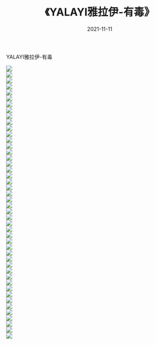 ﻿---
layout: post
title:  《YALAYI雅拉伊-有毒》
date:   2021-11-11
img: http://img.660000.xyz/Sharelink/网络美图/2021/YALAYI雅拉伊-有毒/000.jpg
categories: [美女, 清纯, 唯美]
---

YALAYI雅拉伊-有毒

  ![](http://img.660000.xyz/Sharelink/网络美图/2021/YALAYI雅拉伊-有毒/001.jpg) <br> ![](http://img.660000.xyz/Sharelink/网络美图/2021/YALAYI雅拉伊-有毒/002.jpg) <br> ![](http://img.660000.xyz/Sharelink/网络美图/2021/YALAYI雅拉伊-有毒/003.jpg) <br> ![](http://img.660000.xyz/Sharelink/网络美图/2021/YALAYI雅拉伊-有毒/004.jpg) <br> ![](http://img.660000.xyz/Sharelink/网络美图/2021/YALAYI雅拉伊-有毒/005.jpg) <br> ![](http://img.660000.xyz/Sharelink/网络美图/2021/YALAYI雅拉伊-有毒/006.jpg) <br> ![](http://img.660000.xyz/Sharelink/网络美图/2021/YALAYI雅拉伊-有毒/007.jpg) <br> ![](http://img.660000.xyz/Sharelink/网络美图/2021/YALAYI雅拉伊-有毒/008.jpg) <br> ![](http://img.660000.xyz/Sharelink/网络美图/2021/YALAYI雅拉伊-有毒/009.jpg) <br> ![](http://img.660000.xyz/Sharelink/网络美图/2021/YALAYI雅拉伊-有毒/010.jpg) <br> ![](http://img.660000.xyz/Sharelink/网络美图/2021/YALAYI雅拉伊-有毒/011.jpg) <br> ![](http://img.660000.xyz/Sharelink/网络美图/2021/YALAYI雅拉伊-有毒/012.jpg) <br> ![](http://img.660000.xyz/Sharelink/网络美图/2021/YALAYI雅拉伊-有毒/013.jpg) <br> ![](http://img.660000.xyz/Sharelink/网络美图/2021/YALAYI雅拉伊-有毒/014.jpg) <br> ![](http://img.660000.xyz/Sharelink/网络美图/2021/YALAYI雅拉伊-有毒/015.jpg) <br> ![](http://img.660000.xyz/Sharelink/网络美图/2021/YALAYI雅拉伊-有毒/016.jpg) <br> ![](http://img.660000.xyz/Sharelink/网络美图/2021/YALAYI雅拉伊-有毒/017.jpg) <br> ![](http://img.660000.xyz/Sharelink/网络美图/2021/YALAYI雅拉伊-有毒/018.jpg) <br> ![](http://img.660000.xyz/Sharelink/网络美图/2021/YALAYI雅拉伊-有毒/019.jpg) <br> ![](http://img.660000.xyz/Sharelink/网络美图/2021/YALAYI雅拉伊-有毒/020.jpg) <br> ![](http://img.660000.xyz/Sharelink/网络美图/2021/YALAYI雅拉伊-有毒/021.jpg) <br> ![](http://img.660000.xyz/Sharelink/网络美图/2021/YALAYI雅拉伊-有毒/022.jpg) <br> ![](http://img.660000.xyz/Sharelink/网络美图/2021/YALAYI雅拉伊-有毒/023.jpg) <br> ![](http://img.660000.xyz/Sharelink/网络美图/2021/YALAYI雅拉伊-有毒/024.jpg) <br> ![](http://img.660000.xyz/Sharelink/网络美图/2021/YALAYI雅拉伊-有毒/025.jpg) <br> ![](http://img.660000.xyz/Sharelink/网络美图/2021/YALAYI雅拉伊-有毒/026.jpg) <br> ![](http://img.660000.xyz/Sharelink/网络美图/2021/YALAYI雅拉伊-有毒/027.jpg) <br> ![](http://img.660000.xyz/Sharelink/网络美图/2021/YALAYI雅拉伊-有毒/028.jpg) <br> ![](http://img.660000.xyz/Sharelink/网络美图/2021/YALAYI雅拉伊-有毒/029.jpg) <br> ![](http://img.660000.xyz/Sharelink/网络美图/2021/YALAYI雅拉伊-有毒/030.jpg) <br> ![](http://img.660000.xyz/Sharelink/网络美图/2021/YALAYI雅拉伊-有毒/031.jpg) <br> ![](http://img.660000.xyz/Sharelink/网络美图/2021/YALAYI雅拉伊-有毒/032.jpg) <br> ![](http://img.660000.xyz/Sharelink/网络美图/2021/YALAYI雅拉伊-有毒/033.jpg) <br> ![](http://img.660000.xyz/Sharelink/网络美图/2021/YALAYI雅拉伊-有毒/034.jpg) <br> ![](http://img.660000.xyz/Sharelink/网络美图/2021/YALAYI雅拉伊-有毒/035.jpg) <br> ![](http://img.660000.xyz/Sharelink/网络美图/2021/YALAYI雅拉伊-有毒/036.jpg) <br> ![](http://img.660000.xyz/Sharelink/网络美图/2021/YALAYI雅拉伊-有毒/037.jpg) <br> ![](http://img.660000.xyz/Sharelink/网络美图/2021/YALAYI雅拉伊-有毒/038.jpg) <br> ![](http://img.660000.xyz/Sharelink/网络美图/2021/YALAYI雅拉伊-有毒/039.jpg) <br> ![](http://img.660000.xyz/Sharelink/网络美图/2021/YALAYI雅拉伊-有毒/040.jpg) <br> ![](http://img.660000.xyz/Sharelink/网络美图/2021/YALAYI雅拉伊-有毒/041.jpg) <br> ![](http://img.660000.xyz/Sharelink/网络美图/2021/YALAYI雅拉伊-有毒/042.jpg) <br> ![](http://img.660000.xyz/Sharelink/网络美图/2021/YALAYI雅拉伊-有毒/043.jpg) <br> ![](http://img.660000.xyz/Sharelink/网络美图/2021/YALAYI雅拉伊-有毒/044.jpg) <br> ![](http://img.660000.xyz/Sharelink/网络美图/2021/YALAYI雅拉伊-有毒/045.jpg) <br> ![](http://img.660000.xyz/Sharelink/网络美图/2021/YALAYI雅拉伊-有毒/046.jpg) <br>